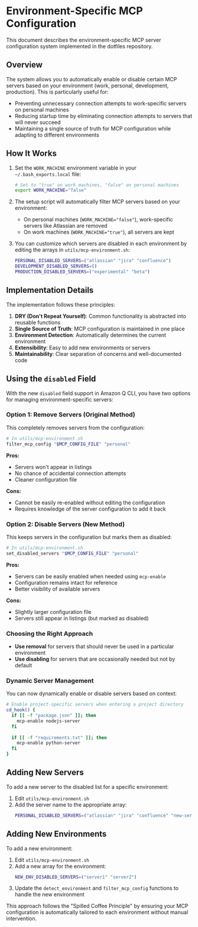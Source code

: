# Environment-Specific MCP Configuration

This document describes the environment-specific MCP server configuration system implemented in the dotfiles repository.

## Overview

The system allows you to automatically enable or disable certain MCP servers based on your environment (work, personal, development, production). This is particularly useful for:

- Preventing unnecessary connection attempts to work-specific servers on personal machines
- Reducing startup time by eliminating connection attempts to servers that will never succeed
- Maintaining a single source of truth for MCP configuration while adapting to different environments

## How It Works

1. Set the `WORK_MACHINE` environment variable in your `~/.bash_exports.local` file:
   ```bash
   # Set to "true" on work machines, "false" on personal machines
   export WORK_MACHINE="false"
   ```

2. The setup script will automatically filter MCP servers based on your environment:
   - On personal machines (`WORK_MACHINE="false"`), work-specific servers like Atlassian are removed
   - On work machines (`WORK_MACHINE="true"`), all servers are kept

3. You can customize which servers are disabled in each environment by editing the arrays in `utils/mcp-environment.sh`:
   ```bash
   PERSONAL_DISABLED_SERVERS=("atlassian" "jira" "confluence")
   DEVELOPMENT_DISABLED_SERVERS=()
   PRODUCTION_DISABLED_SERVERS=("experimental" "beta")
   ```

## Implementation Details

The implementation follows these principles:

1. **DRY (Don't Repeat Yourself)**: Common functionality is abstracted into reusable functions
2. **Single Source of Truth**: MCP configuration is maintained in one place
3. **Environment Detection**: Automatically determines the current environment
4. **Extensibility**: Easy to add new environments or servers
5. **Maintainability**: Clear separation of concerns and well-documented code

## Using the `disabled` Field

With the new `disabled` field support in Amazon Q CLI, you have two options for managing environment-specific servers:

### Option 1: Remove Servers (Original Method)

This completely removes servers from the configuration:

```bash
# In utils/mcp-environment.sh
filter_mcp_config "$MCP_CONFIG_FILE" "personal"
```

**Pros:**
- Servers won't appear in listings
- No chance of accidental connection attempts
- Cleaner configuration file

**Cons:**
- Cannot be easily re-enabled without editing the configuration
- Requires knowledge of the server configuration to add it back

### Option 2: Disable Servers (New Method)

This keeps servers in the configuration but marks them as disabled:

```bash
# In utils/mcp-environment.sh
set_disabled_servers "$MCP_CONFIG_FILE" "personal"
```

**Pros:**
- Servers can be easily enabled when needed using `mcp-enable`
- Configuration remains intact for reference
- Better visibility of available servers

**Cons:**
- Slightly larger configuration file
- Servers still appear in listings (but marked as disabled)

### Choosing the Right Approach

- **Use removal** for servers that should never be used in a particular environment
- **Use disabling** for servers that are occasionally needed but not by default

### Dynamic Server Management

You can now dynamically enable or disable servers based on context:

```bash
# Enable project-specific servers when entering a project directory
cd_hook() {
  if [[ -f "package.json" ]]; then
    mcp-enable nodejs-server
  fi
  
  if [[ -f "requirements.txt" ]]; then
    mcp-enable python-server
  fi
}
```

## Adding New Servers

To add a new server to the disabled list for a specific environment:

1. Edit `utils/mcp-environment.sh`
2. Add the server name to the appropriate array:
   ```bash
   PERSONAL_DISABLED_SERVERS=("atlassian" "jira" "confluence" "new-server")
   ```

## Adding New Environments

To add a new environment:

1. Edit `utils/mcp-environment.sh`
2. Add a new array for the environment:
   ```bash
   NEW_ENV_DISABLED_SERVERS=("server1" "server2")
   ```
3. Update the `detect_environment` and `filter_mcp_config` functions to handle the new environment

This approach follows the "Spilled Coffee Principle" by ensuring your MCP configuration is automatically tailored to each environment without manual intervention.
